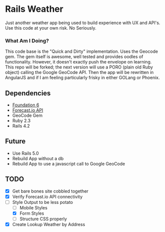 # Rails Weather
Just another weather app being used to build experience with UX and API's. Use this code at your own risk. No Seriously.

### What Am I Doing?
This code base is the "Quick and Dirty" implementation. Uses the Geocode gem. The gem itself is awesome, well tested and provides oodles of functionality. However, it doesn't exactly push the envelope on learning. This repo will be forked; the next version will use a PORO (plain old Ruby object) calling the Google GeoCode API. Then the app will be rewritten in AngularJS and if I am feeling particularly frisky in either GOLang or Phoenix.

## Dependencies
- [Foundation 6](https://github.com/zurb/foundation-rails)
- [Forecast.io API](https://developer.forecast.io/docs/v2)
- GeoCode Gem
- Ruby 2.3
- Rails 4.2

## Future
- Use Rails 5.0
- Rebuild App without a db
- Rebuild App to use a javascript call to Google GeoCode

## TODO
- [x] Get bare bones site cobbled together
- [x] Verify Forecast.io API connectivity
- [ ] Style Output to be less potato
  - [ ] Mobile Styles
  - [X] Form Styles
  - [ ] Structure CSS properly
- [x] Create Lookup Weather by Address
